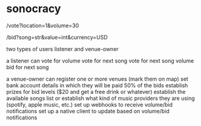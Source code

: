 # sonocracy


/vote?location=1&volume=30

/bid?song=str&value=int&currency=USD

two types of users
    listener
    and venue-owner

a listener can
    vote for volume
    vote for next song
    vote for next song volume
    bid for next song

a venue-owner can
    register one or more venues (mark them on map)
    set bank account details in which they will be paid 50% of the bids
    establish prizes for bid levels ($20 and get a free drink or whatever)
    establish the available songs list or establish what kind of music providers they are using (spotify, apple music, etc.)
    set up webhooks to receive volume/bid notifications
    set up a native client to update based on volume/bid notifications
